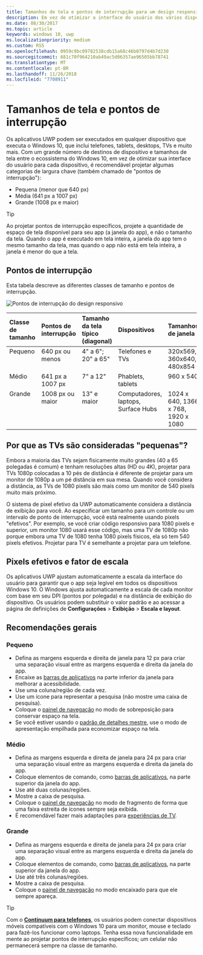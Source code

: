 ```yaml
---
title: Tamanhos de tela e pontos de interrupção para um design responsivo
description: Em vez de otimizar a interface do usuário dos vários dispositivos no ecossistema do Windows 10, é recomendável projetar algumas categorias de largura chave chamadas pontos de interrupção.
ms.date: 08/30/2017
ms.topic: article
keywords: windows 10, uwp
ms.localizationpriority: medium
ms.custom: RS5
ms.openlocfilehash: 0959c9bc09782538cdb15a68c46b0797d4b7d230
ms.sourcegitcommit: 681c70f964210ab49ac5d06357ae96505bb78741
ms.translationtype: MT
ms.contentlocale: pt-BR
ms.lasthandoff: 11/26/2018
ms.locfileid: "7708911"
---
```

#  <a name="screen-sizes-and-breakpoints"></a>Tamanhos de tela e pontos de interrupção

Os aplicativos UWP podem ser executados em qualquer dispositivo que executa o Windows 10, que inclui telefones, tablets, desktops, TVs e muito mais. Com um grande número de destinos de dispositivo e tamanhos de tela entre o ecossistema do Windows 10, em vez de otimizar sua interface do usuário para cada dispositivo, é recomendável projetar algumas categorias de largura chave (também chamado de "pontos de interrupção"): 
- Pequena (menor que 640 px)
- Média (641 px a 1007 px)
- Grande (1008 px e maior)

> [!TIP]
> Ao projetar pontos de interrupção específicos, projete a quantidade de espaço de tela disponível para seu app (a janela do app), e não o tamanho da tela. Quando o app é executado em tela inteira, a janela do app tem o mesmo tamanho da tela, mas quando o app não está em tela inteira, a janela é menor do que a tela.

## <a name="breakpoints"></a>Pontos de interrupção
Esta tabela descreve as diferentes classes de tamanho e pontos de interrupção.

![Pontos de interrupção do design responsivo](images/breakpoints/size-classes.svg)

<table>
<thead>
<tr class="header">
<th align="left">Classe de tamanho</th>
<th align="left">Pontos de interrupção</th>
<th align="left">Tamanho da tela típico (diagonal)</th>
<th align="left">Dispositivos</th>
<th align="left">Tamanhos de janela</th>
</tr>
</thead>
<tbody>
<tr class="even">
<td style="vertical-align:top;">Pequeno</td>
<td style="vertical-align:top;">640 px ou menos</td>
<td style="vertical-align:top;">4&quot; a 6&quot;; 20&quot; a 65&quot;</td>
<td style="vertical-align:top;">Telefones e TVs</td>
<td style="vertical-align:top;">320x569, 360x640, 480x854</td>
</tr>
<tr class="odd">
<td style="vertical-align:top;">Médio</td>
<td style="vertical-align:top;">641 px a 1007 px</td>
<td style="vertical-align:top;">7&quot; a 12&quot;</td>
<td style="vertical-align:top;">Phablets, tablets</td>
<td style="vertical-align:top;">960 x 540</td>
</tr>
<tr class="even">
<td style="vertical-align:top;">Grande</td>
<td style="vertical-align:top;">1008 px ou maior</td>
<td style="vertical-align:top;">13&quot; e maior</td>
<td style="vertical-align:top;">Computadores, laptops, Surface Hubs</td>
<td style="vertical-align:top;">1024 x 640, 1366 x 768, 1920 x 1080</td>
</tr>
</tbody>
</table>

## <a name="why-are-tvs-considered-small"></a>Por que as TVs são consideradas "pequenas"? 

Embora a maioria das TVs sejam fisicamente muito grandes (40 a 65 polegadas é comum) e tenham resoluções altas (HD ou 4K), projetar para TVs 1080p colocadas a 10 pés de distância é diferente de projetar para um monitor de 1080p a um pé distância em sua mesa. Quando você considera a distância, as TVs de 1080 pixels são mais como um monitor de 540 pixels muito mais próximo.

O sistema de pixel efetivo da UWP automaticamente considera a distância de exibição para você. Ao especificar um tamanho para um controle ou um intervalo de ponto de interrupção, você está realmente usando pixels "efetivos". Por exemplo, se você criar código responsivo para 1080 pixels e superior, um monitor 1080 usará esse código, mas uma TV de 1080p não porque embora uma TV de 1080 tenha 1080 pixels físicos, ela só tem 540 pixels efetivos. Projetar para TV é semelhante a projetar para um telefone.

## <a name="effective-pixels-and-scale-factor"></a>Pixels efetivos e fator de escala

Os aplicativos UWP ajustam automaticamente a escala da interface do usuário para garantir que o app seja legível em todos os dispositivos Windows 10. O Windows ajusta automaticamente a escala de cada monitor com base em seu DPI (pontos por polegada) e na distância de exibição do dispositivo. Os usuários podem substituir o valor padrão e ao acessar a página de definições de **Configurações** > **Exibição** > **Escala e layout**. 


## <a name="general-recommendations"></a>Recomendações gerais

### <a name="small"></a>Pequeno
- Defina as margens esquerda e direita de janela para 12 px para criar uma separação visual entre as margens esquerda e direita da janela do app.
- Encaixe as [barras de aplicativos](../controls-and-patterns/app-bars.md) na parte inferior da janela para melhorar a acessibilidade.
- Use uma coluna/região de cada vez.
- Use um ícone para representar a pesquisa (não mostre uma caixa de pesquisa).
- Coloque o [painel de navegação](../controls-and-patterns/navigationview.md) no modo de sobreposição para conservar espaço na tela.
- Se você estiver usando o [padrão de detalhes mestre](../controls-and-patterns/master-details.md), use o modo de apresentação empilhada para economizar espaço na tela.

### <a name="medium"></a>Médio
- Defina as margens esquerda e direita de janela para 24 px para criar uma separação visual entre as margens esquerda e direita da janela do app.
- Coloque elementos de comando, como [barras de aplicativos](../controls-and-patterns/app-bars.md), na parte superior da janela do app.
- Use até duas colunas/regiões.
- Mostre a caixa de pesquisa.
- Coloque o [painel de navegação](../controls-and-patterns/navigationview.md) no modo de fragmento de forma que uma faixa estreita de ícones sempre seja exibida.
- É recomendável fazer mais adaptações para [experiências de TV](http://go.microsoft.com/fwlink/?LinkId=760736).

### <a name="large"></a>Grande
- Defina as margens esquerda e direita de janela para 24 px para criar uma separação visual entre as margens esquerda e direita da janela do app.
- Coloque elementos de comando, como [barras de aplicativos](../controls-and-patterns/app-bars.md), na parte superior da janela do app.
- Use até três colunas/regiões.
- Mostre a caixa de pesquisa.
- Coloque o [painel de navegação](../controls-and-patterns/navigationview.md) no modo encaixado para que ele sempre apareça.

>[!TIP] 
> Com o [**Continuum para telefones**](http://go.microsoft.com/fwlink/p/?LinkID=699431), os usuários podem conectar dispositivos móveis compatíveis com o Windows 10 para um monitor, mouse e teclado para fazê-los funcionar como laptops. Tenha essa nova funcionalidade em mente ao projetar pontos de interrupção específicos; um celular não permanecerá sempre na classe de tamanho.


